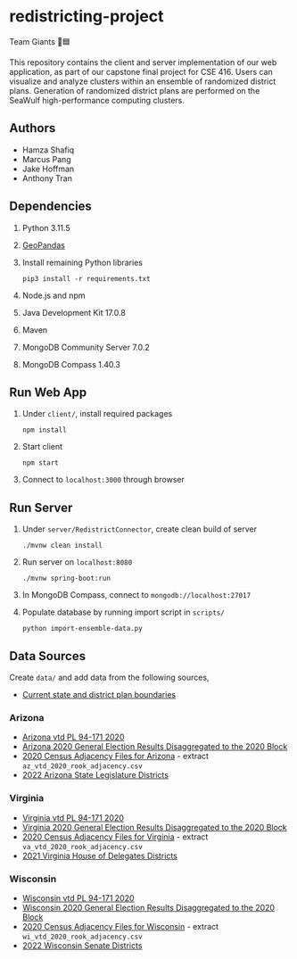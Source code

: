 # redistricting-project
Team Giants 🗽🟦

This repository contains the client and server implementation of our web application, as part of our capstone final project for CSE 416. Users can visualize and analyze clusters within an ensemble of randomized district plans. Generation of randomized district plans are performed on the SeaWulf high-performance computing clusters.
## Authors
- Hamza Shafiq
- Marcus Pang
- Jake Hoffman
- Anthony Tran
## Dependencies
1. Python 3.11.5
2. [GeoPandas](https://geopandas.org/en/stable/getting_started/install.html)
3. Install remaining Python libraries
   
   `pip3 install -r requirements.txt`

4. Node.js and npm
5. Java Development Kit 17.0.8
6. Maven
7. MongoDB Community Server 7.0.2
8. MongoDB Compass 1.40.3
## Run Web App
1. Under `client/`, install required packages

   `npm install`
   
2. Start client

   `npm start`

3. Connect to `localhost:3000` through browser
## Run Server
1. Under `server/RedistrictConnector`, create clean build of server

   `./mvnw clean install`

2. Run server on `localhost:8080`

   `./mvnw spring-boot:run`

3. In MongoDB Compass, connect to `mongodb://localhost:27017`
4. Populate database by running import script in `scripts/`

   `python import-ensemble-data.py`
   
## Data Sources
Create `data/` and add data from the following sources,
- [Current state and district plan boundaries](https://drive.google.com/drive/folders/1LyX8l24IqyiwDo5hlyrxD4R4se2BAPeN?usp=sharing)
### Arizona
- [Arizona vtd PL 94-171 2020](https://redistrictingdatahub.org/dataset/arizona-vtd-pl-94171-2020/)
- [Arizona 2020 General Election Results Disaggregated to the 2020 Block](https://redistrictingdatahub.org/dataset/arizona-2020-general-election-results-disaggregated-to-the-2020-block)
- [2020 Census Adjacency Files for Arizona](https://redistrictingdatahub.org/dataset/2020-census-adjacency-files-for-arizona/) - extract `az_vtd_2020_rook_adjacency.csv`
- [2022 Arizona State Legislature Districts](https://redistrictingdatahub.org/dataset/2022-arizona-state-legislature-districts-approved-plan/)
### Virginia
- [Virginia vtd PL 94-171 2020](https://redistrictingdatahub.org/dataset/virginia-vtd-pl-94171-2020/)
- [Virginia 2020 General Election Results Disaggregated to the 2020 Block](https://redistrictingdatahub.org/dataset/virginia-2020-general-election-results-disaggregated-to-the-2020-block)
- [2020 Census Adjacency Files for Virginia](https://redistrictingdatahub.org/dataset/2020-census-adjacency-files-for-virginia/) - extract `va_vtd_2020_rook_adjacency.csv`
- [2021 Virginia House of Delegates Districts](https://redistrictingdatahub.org/dataset/2021-virginia-house-of-delegates-districts-approved-plan/)
### Wisconsin
- [Wisconsin vtd PL 94-171 2020](https://redistrictingdatahub.org/dataset/wisconsin-vtd-pl-94171-2020/)
- [Wisconsin 2020 General Election Results Disaggregated to the 2020 Block](https://redistrictingdatahub.org/dataset/wisconsin-2020-general-election-results-disaggregated-to-the-2020-block)
- [2020 Census Adjacency Files for Wisconsin](https://redistrictingdatahub.org/dataset/2020-census-adjacency-files-for-wisconsin/) - extract `wi_vtd_2020_rook_adjacency.csv`
- [2022 Wisconsin Senate Districts](https://redistrictingdatahub.org/dataset/2022-wisconsin-senate-districts-approved-plan-2/)